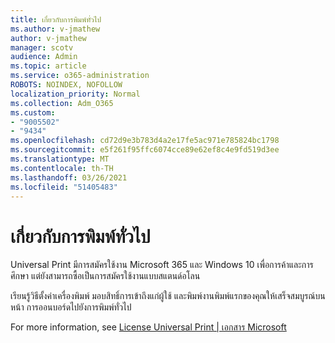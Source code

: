 ```yaml
---
title: เกี่ยวกับการพิมพ์ทั่วไป
ms.author: v-jmathew
author: v-jmathew
manager: scotv
audience: Admin
ms.topic: article
ms.service: o365-administration
ROBOTS: NOINDEX, NOFOLLOW
localization_priority: Normal
ms.collection: Adm_O365
ms.custom:
- "9005502"
- "9434"
ms.openlocfilehash: cd72d9e3b783d4a2e17fe5ac971e785824bc1798
ms.sourcegitcommit: e5f261f95ffc6074cce89e62ef8c4e9fd519d3ee
ms.translationtype: MT
ms.contentlocale: th-TH
ms.lasthandoff: 03/26/2021
ms.locfileid: "51405483"
---
```

# <a name="about-universal-print"></a>เกี่ยวกับการพิมพ์ทั่วไป

Universal Print มีการสมัครใช้งาน Microsoft 365 และ Windows 10 เพื่อการค้าและการศึกษา แต่ยังสามารถซื้อเป็นการสมัครใช้งานแบบสแตนด์อโลน

เรียนรู้วิธีตั้งค่าเครื่องพิมพ์ มอบสิทธิ์การเข้าถึงแก่ผู้ใช้ และพิมพ์งานพิมพ์แรกของคุณให้เสร็จสมบูรณ์บนหน้า การออนบอร์ดไปยังการพิมพ์ทั่วไป

For more information, see [License Universal Print | เอกสาร Microsoft](https://docs.microsoft.com/universal-print/fundamentals/universal-print-license)
